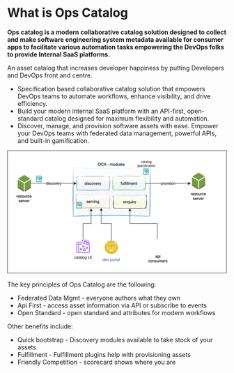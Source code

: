 # What is Ops Catalog
**Ops catalog is a modern collaborative catalog solution designed to collect
and make software engineering system metadata available for consumer apps
to facilitate various automation tasks empowering the DevOps folks to provide 
Internal SaaS platforms.**

An asset catalog that increases developer happiness by putting Developers and DevOps front and centre.

- Specification based collaborative catalog solution that empowers DevOps teams to automate workflows, enhance visibility, and drive efficiency. 
- Build your modern internal SaaS platform with an API-first, open-standard catalog designed for maximum flexibility and automation.
- Discover, manage, and provision software assets with ease.  Empower your DevOps teams with federated data management, powerful APIs, and built-in gamification.

![Ops Catalog](./assets/images/ops-catalog-summary.svg)

The key principles of Ops Catalog are the following:

- <span class="highlight">Federated Data Mgmt </span> - everyone authors what they own
- <span class="highlight">Api First</span> - access asset information via API or subscribe to events
- <span class="highlight">Open Standard</span> - open standard and attributes for modern workflows

Other benefits include:

- <span class="aside">Quick bootstrap</span> - Discovery modules available to take stock of your assets
- <span class="aside">Fulfillment</span> - Fulfillment plugins help with provisioning assets
- <span class="aside">Friendly Competition</span> - scorecard shows where you are

